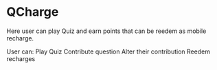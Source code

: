 # QCharge
Here user can play Quiz and earn points that can be reedem as mobile recharge.

User can:
Play Quiz
Contribute question
Alter their contribution
Reedem recharges

